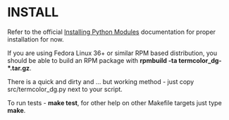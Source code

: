 # INSTALL

Refer to the official [Installing Python Modules](https://docs.python.org/3/installing/index.html) documentation for
proper installation for now.

If you are using Fedora Linux 36+ or similar RPM based distribution,
you should be able to build an RPM package with **rpmbuild -ta termcolor_dg-\*.tar.gz**.

There is a quick and dirty and ... but working method - just copy src/termcolor_dg.py next to your script.

To run tests - **make test**, for other help on other Makefile targets just type **make**.
